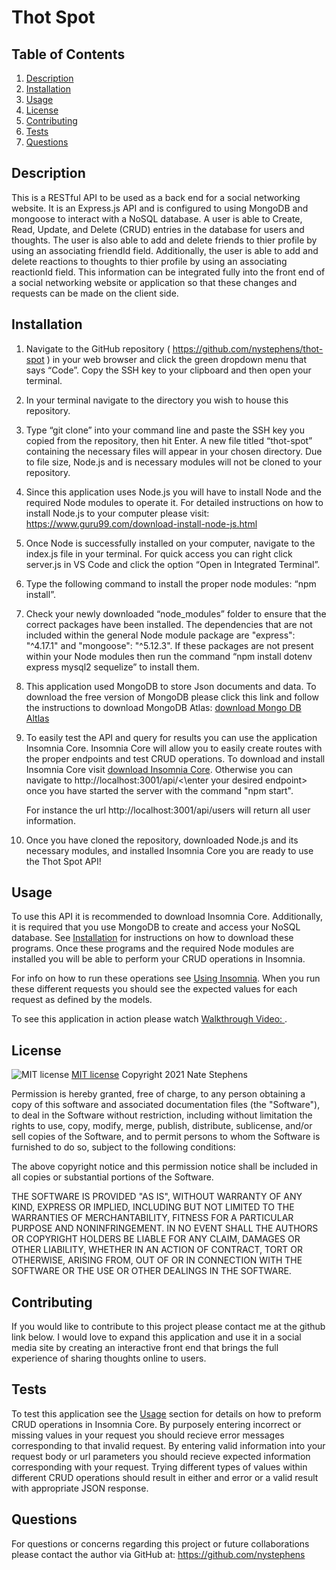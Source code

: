 # Thot Spot

## Table of Contents
1. [Description](#description)
2. [Installation](#installation)
3. [Usage](#usage)
4. [License](#license)
5. [Contributing](#contributing)
6. [Tests](#tests)
7. [Questions](#questions)

## Description
This is a RESTful API to be used as a back end for a social networking website.  It is an Express.js API and is configured to using MongoDB and mongoose to interact with a NoSQL database.  A user is able to Create, Read, Update, and Delete (CRUD) entries in the database for users and thoughts.  The user is also able to add and delete friends to thier profile by using an associating friendId field. Additionally, the user is able to add and delete reactions to thoughts to thier profile by using an associating reactionId field.  This information can be integrated fully into the front end of a social networking website or application so that these changes and requests can be made on the client side.  

## Installation
1.  Navigate to the GitHub repository ( https://github.com/nystephens/thot-spot ) in your web browser and click the green dropdown menu that says “Code”.  Copy the SSH key to your clipboard and then open your terminal.  

2.  In your terminal navigate to the directory you wish to house this repository.   

3.  Type “git clone” into your command line and paste the SSH key you copied from the repository, then hit Enter.  A new file titled “thot-spot” containing the necessary files will appear in your chosen directory.  Due to file size, Node.js and is necessary  modules will not be cloned to your repository.

4.  Since this application uses Node.js you will have to install Node and the required Node modules to operate it.  For detailed instructions on how  to install Node.js to your computer please visit: https://www.guru99.com/download-install-node-js.html  

5.  Once Node is successfully installed on your computer, navigate to the index.js file in your terminal.  For quick access you can right click server.js in VS Code and click the option “Open in Integrated Terminal”. 

6.  Type the following command to install the proper node modules: “npm install”.  

7.  Check your newly downloaded “node_modules” folder to ensure that the correct packages have been installed.  The dependencies that are not included within the general Node module package are "express": "^4.17.1" and "mongoose": "^5.12.3".  If these packages are not present within your Node modules then run the command “npm install dotenv express mysql2 sequelize” to install them.  

8.  This application used MongoDB to store Json documents and data.  To download the free version of MongoDB please click this link and follow the instructions to download MongoDB Atlas: [download Mongo DB Altlas](https://docs.mongodb.com/manual/installation/)

9.  To easily test the API and query for results you can use the application Insomnia Core.  Insomnia Core will allow you to easily create routes with the proper endpoints and test CRUD operations.  To download and install Insomnia Core visit [download Insomnia Core](https://insomnia.rest/download).  Otherwise you can navigate to http://localhost:3001/api/<\enter your desired endpoint> once you have started the server with the command "npm start".

    For instance the url http://localhost:3001/api/users will return all user information.

10.  Once you have cloned the repository, downloaded Node.js and its necessary modules, and installed Insomnia Core you are ready to use the Thot Spot API!  

## Usage
To use this API it is recommended to download Insomnia Core.  Additionally, it is required that you use MongoDB to create and access your NoSQL database.  See [Installation](#installation) for instructions on how to download these programs. Once these programs and the required Node modules are installed you will be able to perform your CRUD operations in Insomnia.  

For info on how to run these operations see [Using Insomnia](https://apis.support.brightcove.com/general/use-insomnia-api-requests.html).  When you run these different requests you should see the expected values for each request as defined by the models.

To see this application in action please watch [Walkthrough Video: ]().

## License
![MIT license](https://img.shields.io/badge/license-MIT-brightgreen)
[MIT license](https://opensource.org/licenses/MIT)
Copyright 2021 Nate Stephens

Permission is hereby granted, free of charge, to any person obtaining a copy of this software and associated documentation files (the "Software"), to deal in the Software without restriction, including without limitation the rights to use, copy, modify, merge, publish, distribute, sublicense, and/or sell copies of the Software, and to permit persons to whom the Software is furnished to do so, subject to the following conditions:

The above copyright notice and this permission notice shall be included in all copies or substantial portions of the Software.

THE SOFTWARE IS PROVIDED "AS IS", WITHOUT WARRANTY OF ANY KIND, EXPRESS OR IMPLIED, INCLUDING BUT NOT LIMITED TO THE WARRANTIES OF MERCHANTABILITY, FITNESS FOR A PARTICULAR PURPOSE AND NONINFRINGEMENT. IN NO EVENT SHALL THE AUTHORS OR COPYRIGHT HOLDERS BE LIABLE FOR ANY CLAIM, DAMAGES OR OTHER LIABILITY, WHETHER IN AN ACTION OF CONTRACT, TORT OR OTHERWISE, ARISING FROM, OUT OF OR IN CONNECTION WITH THE SOFTWARE OR THE USE OR OTHER DEALINGS IN THE SOFTWARE.

## Contributing
If you would like to contribute to this project please contact me at the github link below.  I would love to expand this application and use it in a social media site by creating an interactive front end that brings the full experience of sharing thoughts online to users.  

## Tests
To test this application see the [Usage](#usage) section for details on how to preform CRUD operations in Insomnia Core.  By purposely entering incorrect or missing values in your request you should recieve error messages corresponding to that invalid request.  By entering valid information into your request body or url parameters you should recieve expected information corresponding with your request.  Trying different types of values within different CRUD operations should result in either and error or a valid result with appropriate JSON response.  

## Questions
For questions or concerns regarding this project or future collaborations please contact the author via GitHub at:
https://github.com/nystephens
